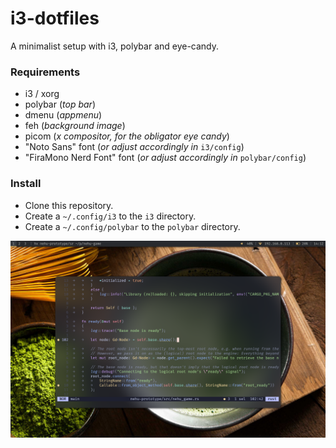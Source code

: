 # i3-dotfiles

A minimalist setup with i3, polybar and eye-candy.

### Requirements

-	i3 / xorg
-	polybar (_top bar_)
-	dmenu (_appmenu_)
-	feh (_background image_)
-	picom (_x compositor, for the obligator eye candy_)
-	"Noto Sans" font (_or adjust accordingly in_ `i3/config`)
-	"FiraMono Nerd Font" font (_or adjust accordingly in_ `polybar/config`)

### Install

-	Clone this repository.
-	Create a `~/.config/i3` to the `i3` directory.
-	Create a `~/.config/polybar` to the `polybar` directory.

![](https://raw.githubusercontent.com/usagi-flow/i3-dotfiles/main/screenshot.png)
